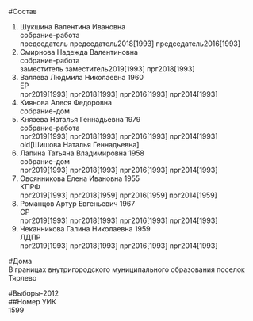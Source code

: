 #Состав  
1. Шукшина Валентина Ивановна  
    собрание-работа  
    председатель председатель2018[1993] председатель2016[1993]  
2. Смирнова Надежда Валентиновна  
    собрание-работа  
    заместитель заместитель2019[1993] прг2018[1993]  
3. Валяева Людмила Николаевна 1960  
    ЕР  
    прг2019[1993] прг2018[1993] прг2016[1993] прг2014[1993]  
4. Киянова Алеся Федоровна  
    собрание-дом  
5. Князева Наталья Геннадьевна 1979  
    собрание-работа  
    прг2019[1993] прг2018[1993] прг2016[1993] прг2014[1993] old[Шишова Наталья Геннадьевна]  
6. Лапина Татьяна Владимировна 1958  
    собрание-дом  
    прг2019[1993] прг2018[1993] прг2016[1993] прг2014[1993]  
7. Овсянникова Елена Ивановна 1955  
    КПРФ  
    прг2019[1993] прг2018[1959] прг2016[1959] прг2014[1959]  
8. Романцов Артур Евгеньевич 1967  
    СР  
    прг2019[1993] прг2018[1993] прг2016[1993] прг2014[1993]  
9. Чеканникова Галина Николаевна 1959  
    ЛДПР  
    прг2019[1993] прг2018[1993] прг2016[1993] прг2014[1993]  
  
#Дома  
В границах внутригородского муниципального образования поселок Тярлево  
  
#Выборы-2012  
##Номер УИК  
1599  
